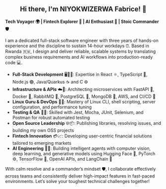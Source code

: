 <h2 align="center">Hi there, I'm NIYOKWIZERWA Fabrice! 👋</h2>

**Tech Voyager 🌍 | Fintech Explorer 💸 | AI Enthusiast 🤖 | Stoic Commander 🛡️**

I am a dedicated full-stack software engineer with three years of hands-on experience and the discipline to sustain 14-hour workdays ⏰. Based in Rwanda 🇷🇼, I design and deliver reliable, scalable systems by translating complex business requirements and AI workflows into production-ready code 💻.

- **Full-Stack Development** 🖥️🧑‍💻: Expertise in React ⚛️, TypeScript 🎨, Node.js 🟢, Java/Quarkus ☕  and C ⚙️
- **Infrastructure & APIs** ☁️🔧: Architecting microservices with FastAPI 🐍, Docker 🐳, RabbitMQ 🐇, PostgreSQL 🐘, MongoDB 🍃, AWS, and CI/CD 🔄  
- **Linux Guru & DevOps** 🐧🔧: Mastery of Linux CLI, shell scripting, server configuration, and performance tuning  
- **Testing & QA** 🧪✅: Skilled with Jest, Mocha, JUnit, Selenium, and Postman for robust automated testing  
- **Open Source Leadership** 🌐📦: Publishing libraries, resolving issues, and building my own OSS projects  
- **Fintech Innovation** 💳📈: Developing user-centric financial solutions tailored to emerging markets  
- **AI Engineering** 🤖🧠: Building intelligent agents with computer vision, deep learning, and generative models using Hugging Face 🐻, PyTorch ⚙️, TensorFlow 🧠, OpenAI APIs, and LangChain 🚀  

With calm resolve and a commander’s mindset 🛡️, I collaborate effectively across teams and consistently deliver high-impact features in fast-paced environments. Let’s solve your toughest technical challenges together!
